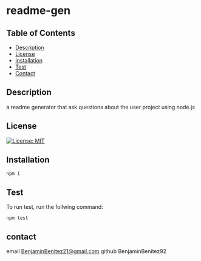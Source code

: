 # readme-gen

 ## Table of Contents 
* [Description](#description)
* [License](#license)
* [Installation](#installation)
* [Test](#test)
* [Contact](#contact)

## Description
a readme generator that ask questions about the user project using node.js

## License 
[![License: MIT](https://img.shields.io/badge/License-MIT-yellow.svg)](https://opensource.org/licenses/MIT)


## Installation 
```
npm i
```
## Test 
To run test, run the follwing command:
```
npm test
```
## contact
email BenjaminBenitez21@gmail.com
github BenjaminBenitez92

